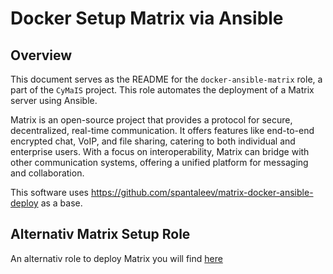 # Docker Setup Matrix via Ansible

## Overview

This document serves as the README for the `docker-ansible-matrix` role, a part of the `CyMaIS` project. This role automates the deployment of a Matrix server using Ansible. 

Matrix is an open-source project that provides a protocol for secure, decentralized, real-time communication. It offers features like end-to-end encrypted chat, VoIP, and file sharing, catering to both individual and enterprise users. With a focus on interoperability, Matrix can bridge with other communication systems, offering a unified platform for messaging and collaboration.

This software uses https://github.com/spantaleev/matrix-docker-ansible-deploy as a base. 

##  Alternativ Matrix Setup Role
An alternativ role to deploy Matrix you will find [here](../docker-matrix-compose/)